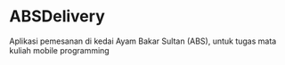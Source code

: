 # ABSDelivery
 Aplikasi pemesanan di kedai Ayam Bakar Sultan (ABS), untuk tugas mata kuliah mobile programming
